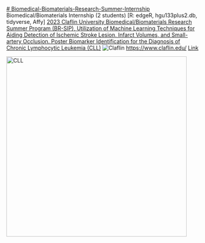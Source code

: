 [# Biomedical-Biomaterials-Research-Summer-Internship](https://pawar1550.wixsite.com/claflin-courses/copy-of-inbre-epscor-ret-1) Biomedical/Biomaterials Internship (2 students)
[R: edgeR, hgu133plus2.db, tidyverse, Affy]
[2023 Claflin University Biomedical/Biomaterials Research Summer Program (BR-SIP), Utilization of Machine Learning Techniques for Aiding Detection of Ischemic Stroke Lesion, Infarct Volumes, and Small-artery Occlusion. Poster Biomarker Identification for the Diagnosis of Chronic Lymphocytic Leukemia (CLL)](https://www.claflin-computation.com/_files/ugd/81dd80_e12daf8e87c348c5a9347af693993739.pdf)
![Claflin](https://github.com/spawar2/Biomedical-Biomaterials-Research-Summer-Internship/assets/25118302/9dd4d3b0-e8e8-457c-bb34-93aba80ca97a)
https://www.claflin.edu/
[Link](https://www.claflin-computation.com/lab-journey?pgid=ktmii98q-c12ac79d-9a92-45c1-8ffa-5266a2d599bf)

<img width="471" alt="CLL" src="https://github.com/spawar2/Biomedical-Biomaterials-Research-Summer-Internship/assets/25118302/e3f0cb18-8b71-4dcf-afaf-13165944d247">

